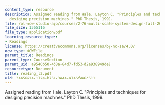 ```yaml
---
content_type: resource
description: Assigned reading from Hale, Layton C. "Principles and techniques for
  desiging precision machines." PhD Thesis, 1999.
file: /ol-ocw-studio-app/courses/2-76-multi-scale-system-design-fall-2004/3aa5862a1724b75c3e4aa7a6fee6c511_reading_l3.pdf
file_size: 1365116
file_type: application/pdf
learning_resource_types:
- Readings
license: https://creativecommons.org/licenses/by-nc-sa/4.0/
ocw_type: OCWFile
parent_title: Readings
parent_type: CourseSection
parent_uid: a9540b50-458a-84d7-fd53-d2a938949de8
resourcetype: Document
title: reading_l3.pdf
uid: 3aa5862a-1724-b75c-3e4a-a7a6fee6c511
---
```

Assigned reading from Hale, Layton C. "Principles and techniques for desiging precision machines." PhD Thesis, 1999.
